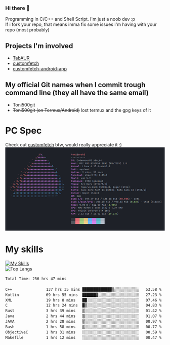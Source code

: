 ### Hi there 👋

Programming in C/C++ and Shell Script. I'm just a noob dev :p\
If i fork your repo, that means imma fix some issues I'm having with your repo (most probably)

## Projects I'm involved
 - [TabAUR](https://github.com/BurntRanch/TabAUR)
 - [customfetch](https://github.com/Toni500github/customfetch)
 - [customfetch-android-app](https://github.com/Toni500github/customfetch-android-app)

## My official Git names when I commit trough command line (they all have the same email)
* Toni500git
* ~~Toni500git (on Termux/Android)~~ lost termux and the gpg keys of it

# PC Spec
Check out [customfetch](https://github.com/Toni500github/customfetch) btw, would really appreciate it :)
![screenshot.png](https://github.com/Toni500github/customfetch/raw/main/screenshot.png)

# My skills
[![My Skills](https://skillicons.dev/icons?i=cpp,bash,androidstudio,arch,linux&theme=light)](https://skillicons.dev)\
![Top Langs](https://github-readme-stats.vercel.app/api/top-langs/?username=Toni500github&layout=compact)

<!--START_SECTION:waka-->

```txt
Total Time: 256 hrs 47 mins

C++               137 hrs 35 mins █████████████▒░░░░░░░░░░░   53.58 %
Kotlin            69 hrs 55 mins  ██████▓░░░░░░░░░░░░░░░░░░   27.23 %
XML               19 hrs 8 mins   ██░░░░░░░░░░░░░░░░░░░░░░░   07.46 %
C                 12 hrs 24 mins  █▒░░░░░░░░░░░░░░░░░░░░░░░   04.83 %
Rust              3 hrs 39 mins   ▒░░░░░░░░░░░░░░░░░░░░░░░░   01.42 %
Java              2 hrs 44 mins   ▒░░░░░░░░░░░░░░░░░░░░░░░░   01.07 %
JAVA              2 hrs 28 mins   ▒░░░░░░░░░░░░░░░░░░░░░░░░   00.97 %
Bash              1 hrs 58 mins   ▒░░░░░░░░░░░░░░░░░░░░░░░░   00.77 %
ObjectiveC        1 hrs 31 mins   ░░░░░░░░░░░░░░░░░░░░░░░░░   00.59 %
Makefile          1 hrs 12 mins   ░░░░░░░░░░░░░░░░░░░░░░░░░   00.47 %
```

<!--END_SECTION:waka-->
